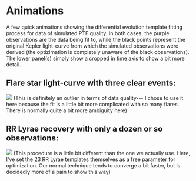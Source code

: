 # Animations

A few quick animations showing the differential evolution template fitting process for data of simulated PTF quality. In both cases, 
the purple observations are the data being fit to, while the black points represent the original Kepler light-curve from which the simulated observations were derived (the optizimation is completely unaware of the black observations). The lower panel(s) simply show a cropped in time axis to show a bit more detail. 

## Flare star light-curve with three clear events:
![](images/flare_fitting.gif)
(This is definitely an outlier in terms of data quality--- I chose to use it here because the fit is a little bit more complicated with so many flares. There is normally quite a bit more ambiguity here)

## RR Lyrae recovery with only a dozen or so observations:
![](images/rrl_fitting.gif)
(This procedure is a little bit different than the one we actually use. Here, I've set the 23 RR Lyrae templates themselves as a free parameter for optimization. Our normal technique tends to converge a bit faster, but is decidedly more of a pain to show this way)